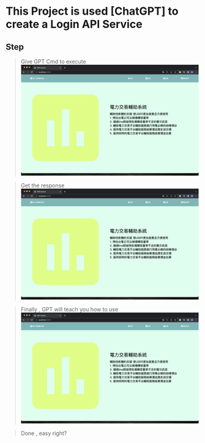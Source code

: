 # This Project is used [ChatGPT] to create a Login API Service

## Step

> Give GPT Cmd to execute
![Image](https://github.com/jony371400/Project-DashboardApp/blob/main/Pic/HomePage.png)

> Get the response
![Image](https://github.com/jony371400/Project-DashboardApp/blob/main/Pic/HomePage.png)

> Finally , GPT will teach you how to use
![Image](https://github.com/jony371400/Project-DashboardApp/blob/main/Pic/HomePage.png)

> Done , easy right?